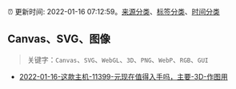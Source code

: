 :alarm_clock: 更新时间: 2022-01-16 07:12:59。[来源分类](../README.md)、[标签分类](../TAGS.md)、[时间分类](../TIMELINE.md)

## Canvas、SVG、图像


> 关键字：`Canvas`、`SVG`、`WebGL`、`3D`、`PNG`、`WebP`、`RGB`、`GUI`



- [2022-01-16-这款主机-11399-元现在值得入手吗，主要-3D-作图用](https://www.v2ex.com/t/828554) 